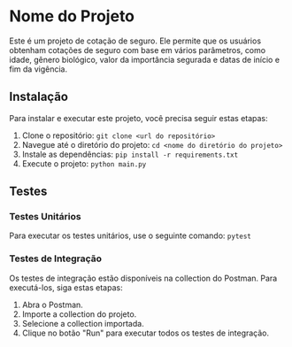 # Nome do Projeto

Este é um projeto de cotação de seguro. Ele permite que os usuários obtenham cotações de seguro com base em vários parâmetros, como idade, gênero biológico, valor da importância segurada e datas de início e fim da vigência.

## Instalação

Para instalar e executar este projeto, você precisa seguir estas etapas:

1. Clone o repositório: `git clone <url do repositório>`
2. Navegue até o diretório do projeto: `cd <nome do diretório do projeto>`
3. Instale as dependências: `pip install -r requirements.txt`
4. Execute o projeto: `python main.py`

## Testes

### Testes Unitários

Para executar os testes unitários, use o seguinte comando: `pytest`

### Testes de Integração

Os testes de integração estão disponíveis na collection do Postman. Para executá-los, siga estas etapas:

1. Abra o Postman.
2. Importe a collection do projeto.
3. Selecione a collection importada.
4. Clique no botão "Run" para executar todos os testes de integração.